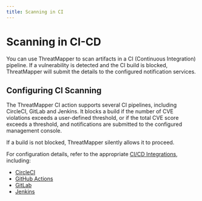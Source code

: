 ```yaml
---
title: Scanning in CI
---
```


# Scanning in CI-CD

You can use ThreatMapper to scan artifacts in a CI (Continuous Integration) pipeline.  If a vulnerability is detected and the CI build is blocked, ThreatMapper will submit the details to the configured notification services.

## Configuring CI Scanning

The ThreatMapper CI action supports several CI pipelines, including CircleCI, GitLab and Jenkins.  It blocks a build if the number of CVE violations exceeds a user-defined threshold, or if the total CVE score exceeds a threshold, and notifications are submitted to the configured management console.

If a build is not blocked, ThreatMapper silently allows it to proceed.

For configuration details, refer to the appropriate [CI/CD Integrations](https://github.com/deepfence/ThreatMapper/tree/main/ci-cd-integrations), including:

 * [CircleCI](https://github.com/deepfence/ThreatMapper/tree/main/ci-cd-integrations/circleci)
 * [GitHub Actions](https://github.com/deepfence/ThreatMapper/tree/main/ci-cd-integrations/github-actions)
 * [GitLab](https://github.com/deepfence/ThreatMapper/tree/main/ci-cd-integrations/gitlab)
 * [Jenkins](https://github.com/deepfence/ThreatMapper/tree/main/ci-cd-integrations/jenkins)
